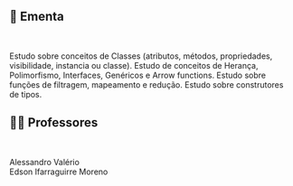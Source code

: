 ## :memo: Ementa

</br>

Estudo sobre conceitos de Classes (atributos, métodos, propriedades, visibilidade, instancia ou classe).
Estudo de conceitos de Herança, Polimorfismo, Interfaces, Genéricos e Arrow functions. 
Estudo sobre funções de filtragem, mapeamento e redução. 
Estudo sobre construtores de tipos.

## :man_teacher: Professores

</br>

Alessandro Valério
<br/>
Edson Ifarraguirre Moreno
